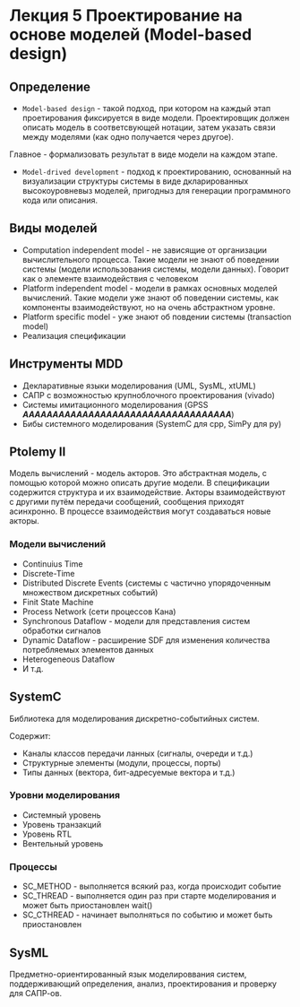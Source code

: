 # Лекция 5 Проектирование на основе моделей (Model-based design)

## Определение

* `Model-based design` - такой подход, при котором на каждый этап проетирования фиксируется в виде модели. Проектировщик должен описать модель в соответсвующей нотации, затем указать связи между моделями (как одно получается через другое).

Главное - формализовать результат в виде модели на каждом этапе.

* `Model-drived development` - подход к проектированию, основанный на визуализации структуры системы в виде дкларированных высокоуровневыз моделей, пригодныз для генерации программного кода или описания.

## Виды моделей

* Computation independent model - не зависящие от организации вычислительного процесса. Такие модели не знают об поведении системы (модели использования системы, модели данных). Говорит как о элементе взаимодействия с человеком
* Platform independent model - модели в рамках основных моделей вычислений. Такие модели уже знают об поведении системы, как компоненты взаимодействуют, но на очень абстрактном уровне.
* Platform specific model - уже знают об повдении системы (transaction model)
* Реализация спецификации

## Инструменты MDD

* Декларативные языки моделирования (UML, SysML, xtUML)
* САПР с возможностью крупноблочного проектирования (vivado)
* Системы имитационного моделирования (GPSS ***AAAAAAAAAAAAAAAAAAAAAAAAAAAAAAAAAAA***)
* Бибы системного моделирования (SystemC для cpp, SimPy для py)

## Ptolemy II

Модель вычислений - модель акторов. Это абстрактная модель, с помощью которой можно описать другие модели. В спецификации содержится структура и их взаимодействие. Акторы взаимодействуют с другими путём передачи сообщений, сообщения приходят асинхронно. В процессе взаимодействия могут создаваться новые акторы.

### Модели вычислений

* Continuius Time
* Discrete-Time
* Distributed Discrete Events (системы с частично упорядоченным множеством дискретных событий)
* Finit State Machine
* Process Network (сети процессов Кана)
* Synchronous Dataflow - модели для представления систем обработки сигналов
* Dynamic Dataflow - расширение SDF для изменения количества потребляемых элементов данных
* Heterogeneous Dataflow
* И т.д.

## SystemC

Библиотека для моделирования дискретно-событийных систем.

Содержит:
* Каналы классов передачи ланных (сигналы, очереди и т.д.)
* Структурные элементы (модули, процессы, порты)
* Типы данных (вектора, бит-адресуемые вектора и т.д.)

### Уровни моделирования

* Системный уровень
* Уровень транзакций
* Уровень RTL
* Вентельный уровень

### Процессы

* SC_METHOD - выполняется всякий раз, когда происходит событие
* SC_THREAD - выполняется один раз при старте моделирования и может быть приостановлен wait()
* SC_CTHREAD - начинает выполняться по событию и может быть приостановлен

## SysML

Предметно-ориентированный язык моделироввания систем, поддерживающий определения, анализ, проектирования и проверку для САПР-ов.

